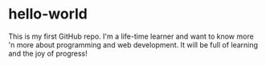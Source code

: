 # hello-world
This is my first GitHub repo.
I'm a life-time learner and want to know more 'n more about programming and web development.
It will be full of learning and the joy of progress!
